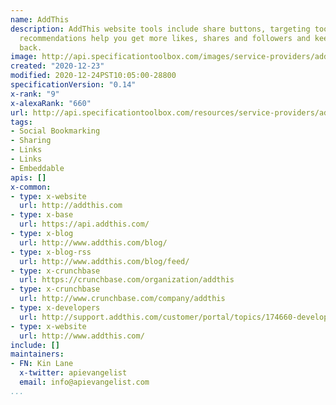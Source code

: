 ```yaml
---
name: AddThis
description: AddThis website tools include share buttons, targeting tools and content
  recommendations help you get more likes, shares and followers and keep them coming
  back.
image: http://api.specificationtoolbox.com/images/service-providers/addthis.jpg
created: "2020-12-23"
modified: 2020-12-24PST10:05:00-28800
specificationVersion: "0.14"
x-rank: "9"
x-alexaRank: "660"
url: http://api.specificationtoolbox.com/resources/service-providers/addthis/
tags:
- Social Bookmarking
- Sharing
- Links
- Links
- Embeddable
apis: []
x-common:
- type: x-website
  url: http://addthis.com
- type: x-base
  url: https://api.addthis.com/
- type: x-blog
  url: http://www.addthis.com/blog/
- type: x-blog-rss
  url: http://www.addthis.com/blog/feed/
- type: x-crunchbase
  url: https://crunchbase.com/organization/addthis
- type: x-crunchbase
  url: http://www.crunchbase.com/company/addthis
- type: x-developers
  url: http://support.addthis.com/customer/portal/topics/174660-developers/articles
- type: x-website
  url: http://www.addthis.com/
include: []
maintainers:
- FN: Kin Lane
  x-twitter: apievangelist
  email: info@apievangelist.com
...
```

